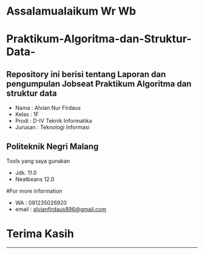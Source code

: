 # **Assalamualaikum Wr Wb** 
# Praktikum-Algoritma-dan-Struktur-Data-

## **Repository ini berisi tentang Laporan dan pengumpulan Jobseat Praktikum Algoritma dan struktur data**

- Nama    : Alvian Nur Firdaus
- Kelas   : 1F
- Prodi   : D-IV Teknik Informatika
- Jurusan : Teknologi Informasi

## Politeknik Negri Malang

Tools yang saya gunakan
- Jdk. 11.0
- Neatbeans 12.0

#For more information
- WA : 081235026920
- email : alvianfirdaus896@gmail.com

# Terima Kasih
--------------
